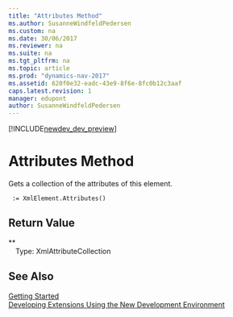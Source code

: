 ```yaml
---
title: "Attributes Method"
ms.author: SusanneWindfeldPedersen
ms.custom: na
ms.date: 30/06/2017
ms.reviewer: na
ms.suite: na
ms.tgt_pltfrm: na
ms.topic: article
ms.prod: "dynamics-nav-2017"
ms.assetid: 620f0e32-eadc-43e9-8f6e-8fc0b12c3aaf
caps.latest.revision: 1
manager: edupont
author: SusanneWindfeldPedersen
---
```


[!INCLUDE[newdev_dev_preview](../includes/newdev_dev_preview.md)]

# Attributes Method
Gets a collection of the attributes of this element.  
```  
 := XmlElement.Attributes()  
```  
## Return Value
**  
&emsp;Type: XmlAttributeCollection  
  
## See Also
[Getting Started](../devenv-get-started.md)  
[Developing Extensions Using the New Development Environment](../devenv-dev-overview.md)  
